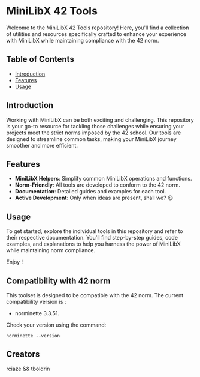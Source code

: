 # MiniLibX 42 Tools

Welcome to the MiniLibX 42 Tools repository! Here, you'll find a collection of utilities and resources specifically crafted to enhance your experience with MiniLibX while maintaining compliance with the 42 norm.

## Table of Contents
- [Introduction](#introduction)
- [Features](#features)
- [Usage](#usage)

## Introduction

Working with MiniLibX can be both exciting and challenging. This repository is your go-to resource for tackling those challenges while ensuring your projects meet the strict norms imposed by the 42 school. Our tools are designed to streamline common tasks, making your MiniLibX journey smoother and more efficient.

## Features

- **MiniLibX Helpers**: Simplify common MiniLibX operations and functions.
- **Norm-Friendly**: All tools are developed to conform to the 42 norm.
- **Documentation**: Detailed guides and examples for each tool.
- **Active Development**: Only when ideas are present, shall we? 😉

## Usage

To get started, explore the individual tools in this repository and refer to their respective documentation. You'll find step-by-step guides, code examples, and explanations to help you harness the power of MiniLibX while maintaining norm compliance.

Enjoy !

## Compatibility with 42 norm

This toolset is designed to be compatible with the 42 norm. 
The current compatibility version is :

- norminette 3.3.51.

Check your version using the command:

```
norminette --version
```

## Creators

rciaze && tboldrin